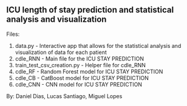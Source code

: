 ## ICU length of stay prediction and statistical analysis and visualization

Files:
1. data.py - Interactive app that allows for the statistical analysis and visualization of data for each patient
2. cdle_RNN - Main file for the ICU STAY PREDICTION
3. train_test_csv_creation.py - Helper file for cdle_RNN
4. cdle_RF - Random Forest model for ICU STAY PREDICTION
5. cdle_CB - CatBoost model for ICU STAY PREDICTION
6. cdle_CNN - CNN model for ICU STAY PREDICTION



By: Daniel Dias, Lucas Santiago, Miguel Lopes
